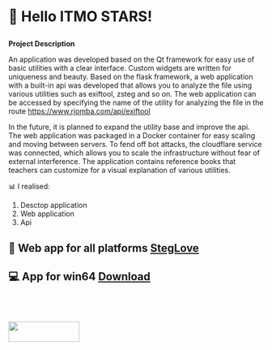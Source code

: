 # <p><strong> &#128205; Hello ITMO STARS!</strong> 

<strong>Project Description </strong>

An application was developed based on the Qt framework for easy use of basic utilities with a clear interface. Custom widgets are written for uniqueness and beauty. Based on the flask framework, a web application with a built-in api was developed that allows you to analyze the file using various utilities such as exiftool, zsteg and so on. The web application can be accessed by specifying the name of the utility for analyzing the file in the route https://www.rjomba.com/api/exiftool 

In the future, it is planned to expand the utility base and improve the api. The web application was packaged in a Docker container for easy scaling and moving between servers. To fend off bot attacks, the cloudflare service was connected, which allows you to scale the infrastructure without fear of external interference. The application contains reference books that teachers can customize for a visual explanation of various utilities.


&#128202; I realised:
1. Desctop application
2. Web application
3. Api

## &#128242; Web app for all platforms <a href="https://www.rjomba.com">StegLove</a> 

## &#128187; App for win64 <a href="https://github.com/Cpp-Gleb/StegLove/releases/tag/1.0">Download</a> 

<p><br><br><br><a href="https://github.com/Cpp-Gleb/StegLove/releases/tag/1.0"><img src="https://github.com/user-attachments/assets/e6337c95-a83e-4d61-b220-80b3e8e97288" href="https://rjomba.com" width="140" height="40" /> </a></p>
